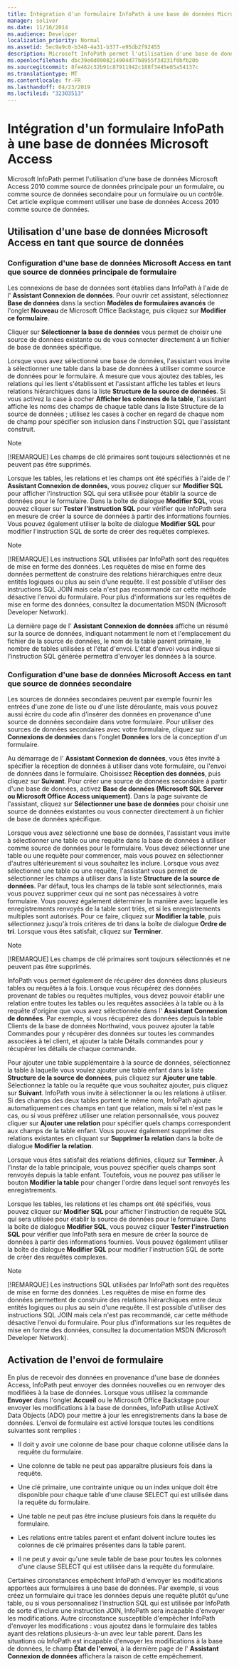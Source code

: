 ```yaml
---
title: Intégration d'un formulaire InfoPath à une base de données Microsoft Access
manager: soliver
ms.date: 11/16/2014
ms.audience: Developer
localization_priority: Normal
ms.assetid: 5ec9a9c0-b348-4a31-b377-e95db2f92455
description: Microsoft InfoPath permet l'utilisation d'une base de données Microsoft Access 2010 comme source de données principale pour un formulaire, ou comme source de données secondaire pour un formulaire ou un contrôle. Cet article explique comment utiliser une base de données Access 2010 comme source de données.
ms.openlocfilehash: dbc39e0d0908214904d77b8955f3d231f0bfb20b
ms.sourcegitcommit: 8fe462c32b91c87911942c188f3445e85a54137c
ms.translationtype: MT
ms.contentlocale: fr-FR
ms.lasthandoff: 04/23/2019
ms.locfileid: "32303513"
---
```

# <a name="integrate-an-infopath-form-with-a-microsoft-access-database"></a>Intégration d'un formulaire InfoPath à une base de données Microsoft Access

Microsoft InfoPath permet l'utilisation d'une base de données Microsoft Access 2010 comme source de données principale pour un formulaire, ou comme source de données secondaire pour un formulaire ou un contrôle. Cet article explique comment utiliser une base de données Access 2010 comme source de données.
  
## <a name="using-a-microsoft-access-database-as-a-data-source"></a>Utilisation d'une base de données Microsoft Access en tant que source de données

### <a name="setting-up-a-microsoft-access-database-as-a-forms-primary-data-source"></a>Configuration d'une base de données Microsoft Access en tant que source de données principale de formulaire

Les connexions de base de données sont établies dans InfoPath à l'aide de l' **Assistant Connexion de données**. Pour ouvrir cet assistant, sélectionnez **Base de données** dans la section **Modèles de formulaires avancés** de l'onglet **Nouveau** de Microsoft Office Backstage, puis cliquez sur **Modifier ce formulaire**.
  
Cliquer sur **Sélectionner la base de données** vous permet de choisir une source de données existante ou de vous connecter directement à un fichier de base de données spécifique.
  
Lorsque vous avez sélectionné une base de données, l'assistant vous invite à sélectionner une table dans la base de données à utiliser comme source de données pour le formulaire. À mesure que vous ajoutez des tables, les relations qui les lient s'établissent et l'assistant affiche les tables et leurs relations hiérarchiques dans la liste **Structure de la source de données**. Si vous activez la case à cocher **Afficher les colonnes de la table**, l'assistant affiche les noms des champs de chaque table dans la liste Structure de la source de données ; utilisez les cases à cocher en regard de chaque nom de champ pour spécifier son inclusion dans l'instruction SQL que l'assistant construit. 
  
> [!NOTE]
> [!REMARQUE] Les champs de clé primaires sont toujours sélectionnés et ne peuvent pas être supprimés. 
  
Lorsque les tables, les relations et les champs ont été spécifiés à l'aide de l' **Assistant Connexion de données**, vous pouvez cliquer sur **Modifier SQL** pour afficher l'instruction SQL qui sera utilisée pour établir la source de données pour le formulaire. Dans la boîte de dialogue **Modifier SQL**, vous pouvez cliquer sur **Tester l'instruction SQL** pour vérifier que InfoPath sera en mesure de créer la source de données à partir des informations fournies. Vous pouvez également utiliser la boîte de dialogue **Modifier SQL** pour modifier l'instruction SQL de sorte de créer des requêtes complexes. 
  
> [!NOTE]
> [!REMARQUE] Les instructions SQL utilisées par InfoPath sont des requêtes de mise en forme des données. Les requêtes de mise en forme des données permettent de construire des relations hiérarchiques entre deux entités logiques ou plus au sein d'une requête. Il est possible d'utiliser des instructions SQL JOIN mais cela n'est pas recommandé car cette méthode désactive l'envoi du formulaire. Pour plus d'informations sur les requêtes de mise en forme des données, consultez la documentation MSDN (Microsoft Developer Network). 
  
La dernière page de l' **Assistant Connexion de données** affiche un résumé sur la source de données, indiquant notamment le nom et l'emplacement du fichier de la source de données, le nom de la table parent primaire, le nombre de tables utilisées et l'état d'envoi. L'état d'envoi vous indique si l'instruction SQL générée permettra d'envoyer les données à la source. 
  
### <a name="setting-up-a-microsoft-access-database-as-a-secondary-data-source"></a>Configuration d'une base de données Microsoft Access en tant que source de données secondaire

Les sources de données secondaires peuvent par exemple fournir les entrées d'une zone de liste ou d'une liste déroulante, mais vous pouvez aussi écrire du code afin d'insérer des données en provenance d'une source de données secondaire dans votre formulaire. Pour utiliser des sources de données secondaires avec votre formulaire, cliquez sur **Connexions de données** dans l'onglet **Données** lors de la conception d'un formulaire. 
  
Au démarrage de l' **Assistant Connexion de données**, vous êtes invité à spécifier la réception de données à utiliser dans vote formulaire, ou l'envoi de données dans le formulaire. Choisissez **Réception des données**, puis cliquez sur **Suivant**. Pour créer une source de données secondaire à partir d'une base de données, activez **Base de données (Microsoft SQL Server ou Microsoft Office Access uniquement)**. Dans la page suivante de l'assistant, cliquez sur **Sélectionner une base de données** pour choisir une source de données existantes ou vous connecter directement à un fichier de base de données spécifique. 
  
Lorsque vous avez sélectionné une base de données, l'assistant vous invite à sélectionner une table ou une requête dans la base de données à utiliser comme source de données pour le formulaire. Vous devez sélectionner une table ou une requête pour commencer, mais vous pouvez en sélectionner d'autres ultérieurement si vous souhaitez les inclure. Lorsque vous avez sélectionné une table ou une requête, l'assistant vous permet de sélectionner les champs à utiliser dans la liste **Structure de la source de données**. Par défaut, tous les champs de la table sont sélectionnés, mais vous pouvez supprimer ceux qui ne sont pas nécessaires à votre formulaire. Vous pouvez également déterminer la manière avec laquelle les enregistrements renvoyés de la table sont triés, et si les enregistrements multiples sont autorisés. Pour ce faire, cliquez sur **Modifier la table**, puis sélectionnez jusqu'à trois critères de tri dans la boîte de dialogue **Ordre de tri**. Lorsque vous êtes satisfait, cliquez sur **Terminer**.
  
> [!NOTE]
> [!REMARQUE] Les champs de clé primaires sont toujours sélectionnés et ne peuvent pas être supprimés. 
  
InfoPath vous permet également de récupérer des données dans plusieurs tables ou requêtes à la fois. Lorsque vous récupérez des données provenant de tables ou requêtes multiples, vous devez pouvoir établir une relation entre toutes les tables ou les requêtes associées à la table ou à la requête d'origine que vous avez sélectionnée dans l' **Assistant Connexion de données**. Par exemple, si vous récupérez des données depuis la table Clients de la base de données Northwind, vous pouvez ajouter la table Commandes pour y récupérer des données sur toutes les commandes associées à tel client, et ajouter la table Détails commandes pour y récupérer les détails de chaque commande.
  
Pour ajouter une table supplémentaire à la source de données, sélectionnez la table à laquelle vous voulez ajouter une table enfant dans la liste **Structure de la source de données**, puis cliquez sur **Ajouter une table**. Sélectionnez la table ou la requête que vous souhaitez ajouter, puis cliquez sur **Suivant**. InfoPath vous invite à sélectionner la ou les relations à utiliser. Si des champs des deux tables portent le même nom, InfoPath ajoute automatiquement ces champs en tant que relation, mais si tel n'est pas le cas, ou si vous préférez utiliser une relation personnalisée, vous pouvez cliquer sur **Ajouter une relation** pour spécifier quels champs correspondent aux champs de la table enfant. Vous pouvez également supprimer des relations existantes en cliquant sur **Supprimer la relation** dans la boîte de dialogue **Modifier la relation**. 
  
Lorsque vous êtes satisfait des relations définies, cliquez sur **Terminer**. À l'instar de la table principale, vous pouvez spécifier quels champs sont renvoyés depuis la table enfant. Toutefois, vous ne pouvez pas utiliser le bouton **Modifier la table** pour changer l'ordre dans lequel sont renvoyés les enregistrements. 
  
Lorsque les tables, les relations et les champs ont été spécifiés, vous pouvez cliquer sur **Modifier SQL** pour afficher l'instruction de requête SQL qui sera utilisée pour établir la source de données pour le formulaire. Dans la boîte de dialogue **Modifier SQL**, vous pouvez cliquer **Tester l'instruction SQL** pour vérifier que InfoPath sera en mesure de créer la source de données à partir des informations fournies. Vous pouvez également utiliser la boîte de dialogue **Modifier SQL** pour modifier l'instruction SQL de sorte de créer des requêtes complexes. 
  
> [!NOTE]
> [!REMARQUE] Les instructions SQL utilisées par InfoPath sont des requêtes de mise en forme des données. Les requêtes de mise en forme des données permettent de construire des relations hiérarchiques entre deux entités logiques ou plus au sein d'une requête. Il est possible d'utiliser des instructions SQL JOIN mais cela n'est pas recommandé, car cette méthode désactive l'envoi du formulaire. Pour plus d'informations sur les requêtes de mise en forme des données, consultez la documentation MSDN (Microsoft Developer Network). 
  
## <a name="enabling-form-submission"></a>Activation de l'envoi de formulaire

En plus de recevoir des données en provenance d'une base de données Access, InfoPath peut envoyer des données nouvelles ou en renvoyer des modifiées à la base de données. Lorsque vous utilisez la commande **Envoyer** dans l'onglet **Accueil** ou le Microsoft Office Backstage pour envoyer les modifications à la base de données, InfoPath utilise ActiveX Data Objects (ADO) pour mettre à jour les enregistrements dans la base de données. L'envoi de formulaire est activé lorsque toutes les conditions suivantes sont remplies : 
  
- Il doit y avoir une colonne de base pour chaque colonne utilisée dans la requête du formulaire.
    
- Une colonne de table ne peut pas apparaître plusieurs fois dans la requête.
    
- Une clé primaire, une contrainte unique ou un index unique doit être disponible pour chaque table d'une clause SELECT qui est utilisée dans la requête du formulaire.
    
- Une table ne peut pas être incluse plusieurs fois dans la requête du formulaire.
    
- Les relations entre tables parent et enfant doivent inclure toutes les colonnes de clé primaires présentes dans la table parent.
    
- Il ne peut y avoir qu'une seule table de base pour toutes les colonnes d'une clause SELECT qui est utilisée dans la requête du formulaire.
    
Certaines circonstances empêchent InfoPath d'envoyer les modifications apportées aux formulaires à une base de données. Par exemple, si vous créez un formulaire qui trace les données depuis une requête plutôt qu'une table, ou si vous personnalisez l'instruction SQL qui est utilisée par InfoPath de sorte d'inclure une instruction JOIN, InfoPath sera incapable d'envoyer les modifications. Autre circonstance susceptible d'empêcher InfoPath d'envoyer les modifications : vous ajoutez dans le formulaire des tables ayant des relations plusieurs-à-un avec leur table parent. Dans les situations où InfoPath est incapable d'envoyer les modifications à la base de données, le champ **État de l'envoi**, à la dernière page de l' **Assistant Connexion de données** affichera la raison de cette empêchement. 
  

